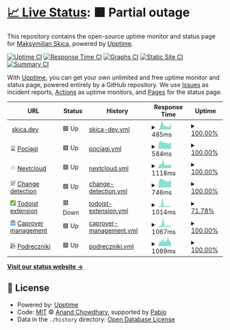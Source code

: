 # [📈 Live Status](https://status.skica.dev): <!--live status--> **🟧 Partial outage**

This repository contains the open-source uptime monitor and status page for [Maksymilian Skica](https://skica.dev), powered by [Upptime](https://github.com/upptime/upptime).

[![Uptime CI](https://github.com/skica-dev/status/workflows/Uptime%20CI/badge.svg)](https://github.com/skica-dev/status/actions?query=workflow%3A%22Uptime+CI%22)
[![Response Time CI](https://github.com/skica-dev/status/workflows/Response%20Time%20CI/badge.svg)](https://github.com/skica-dev/status/actions?query=workflow%3A%22Response+Time+CI%22)
[![Graphs CI](https://github.com/skica-dev/status/workflows/Graphs%20CI/badge.svg)](https://github.com/skica-dev/status/actions?query=workflow%3A%22Graphs+CI%22)
[![Static Site CI](https://github.com/skica-dev/status/workflows/Static%20Site%20CI/badge.svg)](https://github.com/skica-dev/status/actions?query=workflow%3A%22Static+Site+CI%22)
[![Summary CI](https://github.com/skica-dev/status/workflows/Summary%20CI/badge.svg)](https://github.com/skica-dev/status/actions?query=workflow%3A%22Summary+CI%22)

With [Upptime](https://upptime.js.org), you can get your own unlimited and free uptime monitor and status page, powered entirely by a GitHub repository. We use [Issues](https://github.com/skica-dev/status/issues) as incident reports, [Actions](https://github.com/skica-dev/status/actions) as uptime monitors, and [Pages](https://status.skica.dev) for the status page.

<!--start: status pages-->
<!-- This summary is generated by Upptime (https://github.com/upptime/upptime) -->
<!-- Do not edit this manually, your changes will be overwritten -->
<!-- prettier-ignore -->
| URL | Status | History | Response Time | Uptime |
| --- | ------ | ------- | ------------- | ------ |
| <img alt="" src="https://skica.dev/favicon.ico" height="13"> [skica.dev](https://skica.dev) | 🟩 Up | [skica-dev.yml](https://github.com/skica-dev/status/commits/HEAD/history/skica-dev.yml) | <details><summary><img alt="Response time graph" src="./graphs/skica-dev/response-time-week.png" height="20"> 485ms</summary><br><a href="https://status.skica.dev/history/skica-dev"><img alt="Response time 414" src="https://img.shields.io/endpoint?url=https%3A%2F%2Fraw.githubusercontent.com%2Fskica-dev%2Fstatus%2FHEAD%2Fapi%2Fskica-dev%2Fresponse-time.json"></a><br><a href="https://status.skica.dev/history/skica-dev"><img alt="24-hour response time 786" src="https://img.shields.io/endpoint?url=https%3A%2F%2Fraw.githubusercontent.com%2Fskica-dev%2Fstatus%2FHEAD%2Fapi%2Fskica-dev%2Fresponse-time-day.json"></a><br><a href="https://status.skica.dev/history/skica-dev"><img alt="7-day response time 485" src="https://img.shields.io/endpoint?url=https%3A%2F%2Fraw.githubusercontent.com%2Fskica-dev%2Fstatus%2FHEAD%2Fapi%2Fskica-dev%2Fresponse-time-week.json"></a><br><a href="https://status.skica.dev/history/skica-dev"><img alt="30-day response time 414" src="https://img.shields.io/endpoint?url=https%3A%2F%2Fraw.githubusercontent.com%2Fskica-dev%2Fstatus%2FHEAD%2Fapi%2Fskica-dev%2Fresponse-time-month.json"></a><br><a href="https://status.skica.dev/history/skica-dev"><img alt="1-year response time 414" src="https://img.shields.io/endpoint?url=https%3A%2F%2Fraw.githubusercontent.com%2Fskica-dev%2Fstatus%2FHEAD%2Fapi%2Fskica-dev%2Fresponse-time-year.json"></a></details> | <details><summary><a href="https://status.skica.dev/history/skica-dev">100.00%</a></summary><a href="https://status.skica.dev/history/skica-dev"><img alt="All-time uptime 100.00%" src="https://img.shields.io/endpoint?url=https%3A%2F%2Fraw.githubusercontent.com%2Fskica-dev%2Fstatus%2FHEAD%2Fapi%2Fskica-dev%2Fuptime.json"></a><br><a href="https://status.skica.dev/history/skica-dev"><img alt="24-hour uptime 100.00%" src="https://img.shields.io/endpoint?url=https%3A%2F%2Fraw.githubusercontent.com%2Fskica-dev%2Fstatus%2FHEAD%2Fapi%2Fskica-dev%2Fuptime-day.json"></a><br><a href="https://status.skica.dev/history/skica-dev"><img alt="7-day uptime 100.00%" src="https://img.shields.io/endpoint?url=https%3A%2F%2Fraw.githubusercontent.com%2Fskica-dev%2Fstatus%2FHEAD%2Fapi%2Fskica-dev%2Fuptime-week.json"></a><br><a href="https://status.skica.dev/history/skica-dev"><img alt="30-day uptime 100.00%" src="https://img.shields.io/endpoint?url=https%3A%2F%2Fraw.githubusercontent.com%2Fskica-dev%2Fstatus%2FHEAD%2Fapi%2Fskica-dev%2Fuptime-month.json"></a><br><a href="https://status.skica.dev/history/skica-dev"><img alt="1-year uptime 100.00%" src="https://img.shields.io/endpoint?url=https%3A%2F%2Fraw.githubusercontent.com%2Fskica-dev%2Fstatus%2FHEAD%2Fapi%2Fskica-dev%2Fuptime-year.json"></a></details>
| <img alt="" src="https://raw.githubusercontent.com/twitter/twemoji/refs/heads/master/assets/svg/1f686.svg" height="13"> [Pociągi](https://pociagi.skica.dev) | 🟩 Up | [pociagi.yml](https://github.com/skica-dev/status/commits/HEAD/history/pociagi.yml) | <details><summary><img alt="Response time graph" src="./graphs/pociagi/response-time-week.png" height="20"> 584ms</summary><br><a href="https://status.skica.dev/history/pociagi"><img alt="Response time 660" src="https://img.shields.io/endpoint?url=https%3A%2F%2Fraw.githubusercontent.com%2Fskica-dev%2Fstatus%2FHEAD%2Fapi%2Fpociagi%2Fresponse-time.json"></a><br><a href="https://status.skica.dev/history/pociagi"><img alt="24-hour response time 593" src="https://img.shields.io/endpoint?url=https%3A%2F%2Fraw.githubusercontent.com%2Fskica-dev%2Fstatus%2FHEAD%2Fapi%2Fpociagi%2Fresponse-time-day.json"></a><br><a href="https://status.skica.dev/history/pociagi"><img alt="7-day response time 584" src="https://img.shields.io/endpoint?url=https%3A%2F%2Fraw.githubusercontent.com%2Fskica-dev%2Fstatus%2FHEAD%2Fapi%2Fpociagi%2Fresponse-time-week.json"></a><br><a href="https://status.skica.dev/history/pociagi"><img alt="30-day response time 660" src="https://img.shields.io/endpoint?url=https%3A%2F%2Fraw.githubusercontent.com%2Fskica-dev%2Fstatus%2FHEAD%2Fapi%2Fpociagi%2Fresponse-time-month.json"></a><br><a href="https://status.skica.dev/history/pociagi"><img alt="1-year response time 660" src="https://img.shields.io/endpoint?url=https%3A%2F%2Fraw.githubusercontent.com%2Fskica-dev%2Fstatus%2FHEAD%2Fapi%2Fpociagi%2Fresponse-time-year.json"></a></details> | <details><summary><a href="https://status.skica.dev/history/pociagi">100.00%</a></summary><a href="https://status.skica.dev/history/pociagi"><img alt="All-time uptime 99.86%" src="https://img.shields.io/endpoint?url=https%3A%2F%2Fraw.githubusercontent.com%2Fskica-dev%2Fstatus%2FHEAD%2Fapi%2Fpociagi%2Fuptime.json"></a><br><a href="https://status.skica.dev/history/pociagi"><img alt="24-hour uptime 100.00%" src="https://img.shields.io/endpoint?url=https%3A%2F%2Fraw.githubusercontent.com%2Fskica-dev%2Fstatus%2FHEAD%2Fapi%2Fpociagi%2Fuptime-day.json"></a><br><a href="https://status.skica.dev/history/pociagi"><img alt="7-day uptime 100.00%" src="https://img.shields.io/endpoint?url=https%3A%2F%2Fraw.githubusercontent.com%2Fskica-dev%2Fstatus%2FHEAD%2Fapi%2Fpociagi%2Fuptime-week.json"></a><br><a href="https://status.skica.dev/history/pociagi"><img alt="30-day uptime 99.86%" src="https://img.shields.io/endpoint?url=https%3A%2F%2Fraw.githubusercontent.com%2Fskica-dev%2Fstatus%2FHEAD%2Fapi%2Fpociagi%2Fuptime-month.json"></a><br><a href="https://status.skica.dev/history/pociagi"><img alt="1-year uptime 99.86%" src="https://img.shields.io/endpoint?url=https%3A%2F%2Fraw.githubusercontent.com%2Fskica-dev%2Fstatus%2FHEAD%2Fapi%2Fpociagi%2Fuptime-year.json"></a></details>
| <img alt="" src="https://raw.githubusercontent.com/twitter/twemoji/refs/heads/master/assets/svg/2601.svg" height="13"> [Nextcloud](https://cloud.skica.dev) | 🟩 Up | [nextcloud.yml](https://github.com/skica-dev/status/commits/HEAD/history/nextcloud.yml) | <details><summary><img alt="Response time graph" src="./graphs/nextcloud/response-time-week.png" height="20"> 1118ms</summary><br><a href="https://status.skica.dev/history/nextcloud"><img alt="Response time 1041" src="https://img.shields.io/endpoint?url=https%3A%2F%2Fraw.githubusercontent.com%2Fskica-dev%2Fstatus%2FHEAD%2Fapi%2Fnextcloud%2Fresponse-time.json"></a><br><a href="https://status.skica.dev/history/nextcloud"><img alt="24-hour response time 1036" src="https://img.shields.io/endpoint?url=https%3A%2F%2Fraw.githubusercontent.com%2Fskica-dev%2Fstatus%2FHEAD%2Fapi%2Fnextcloud%2Fresponse-time-day.json"></a><br><a href="https://status.skica.dev/history/nextcloud"><img alt="7-day response time 1118" src="https://img.shields.io/endpoint?url=https%3A%2F%2Fraw.githubusercontent.com%2Fskica-dev%2Fstatus%2FHEAD%2Fapi%2Fnextcloud%2Fresponse-time-week.json"></a><br><a href="https://status.skica.dev/history/nextcloud"><img alt="30-day response time 1041" src="https://img.shields.io/endpoint?url=https%3A%2F%2Fraw.githubusercontent.com%2Fskica-dev%2Fstatus%2FHEAD%2Fapi%2Fnextcloud%2Fresponse-time-month.json"></a><br><a href="https://status.skica.dev/history/nextcloud"><img alt="1-year response time 1041" src="https://img.shields.io/endpoint?url=https%3A%2F%2Fraw.githubusercontent.com%2Fskica-dev%2Fstatus%2FHEAD%2Fapi%2Fnextcloud%2Fresponse-time-year.json"></a></details> | <details><summary><a href="https://status.skica.dev/history/nextcloud">100.00%</a></summary><a href="https://status.skica.dev/history/nextcloud"><img alt="All-time uptime 100.00%" src="https://img.shields.io/endpoint?url=https%3A%2F%2Fraw.githubusercontent.com%2Fskica-dev%2Fstatus%2FHEAD%2Fapi%2Fnextcloud%2Fuptime.json"></a><br><a href="https://status.skica.dev/history/nextcloud"><img alt="24-hour uptime 100.00%" src="https://img.shields.io/endpoint?url=https%3A%2F%2Fraw.githubusercontent.com%2Fskica-dev%2Fstatus%2FHEAD%2Fapi%2Fnextcloud%2Fuptime-day.json"></a><br><a href="https://status.skica.dev/history/nextcloud"><img alt="7-day uptime 100.00%" src="https://img.shields.io/endpoint?url=https%3A%2F%2Fraw.githubusercontent.com%2Fskica-dev%2Fstatus%2FHEAD%2Fapi%2Fnextcloud%2Fuptime-week.json"></a><br><a href="https://status.skica.dev/history/nextcloud"><img alt="30-day uptime 100.00%" src="https://img.shields.io/endpoint?url=https%3A%2F%2Fraw.githubusercontent.com%2Fskica-dev%2Fstatus%2FHEAD%2Fapi%2Fnextcloud%2Fuptime-month.json"></a><br><a href="https://status.skica.dev/history/nextcloud"><img alt="1-year uptime 100.00%" src="https://img.shields.io/endpoint?url=https%3A%2F%2Fraw.githubusercontent.com%2Fskica-dev%2Fstatus%2FHEAD%2Fapi%2Fnextcloud%2Fuptime-year.json"></a></details>
| <img alt="" src="https://raw.githubusercontent.com/twitter/twemoji/refs/heads/master/assets/svg/1f4dd.svg" height="13"> [Change detection](https://changes.skica.dev) | 🟩 Up | [change-detection.yml](https://github.com/skica-dev/status/commits/HEAD/history/change-detection.yml) | <details><summary><img alt="Response time graph" src="./graphs/change-detection/response-time-week.png" height="20"> 746ms</summary><br><a href="https://status.skica.dev/history/change-detection"><img alt="Response time 708" src="https://img.shields.io/endpoint?url=https%3A%2F%2Fraw.githubusercontent.com%2Fskica-dev%2Fstatus%2FHEAD%2Fapi%2Fchange-detection%2Fresponse-time.json"></a><br><a href="https://status.skica.dev/history/change-detection"><img alt="24-hour response time 835" src="https://img.shields.io/endpoint?url=https%3A%2F%2Fraw.githubusercontent.com%2Fskica-dev%2Fstatus%2FHEAD%2Fapi%2Fchange-detection%2Fresponse-time-day.json"></a><br><a href="https://status.skica.dev/history/change-detection"><img alt="7-day response time 746" src="https://img.shields.io/endpoint?url=https%3A%2F%2Fraw.githubusercontent.com%2Fskica-dev%2Fstatus%2FHEAD%2Fapi%2Fchange-detection%2Fresponse-time-week.json"></a><br><a href="https://status.skica.dev/history/change-detection"><img alt="30-day response time 708" src="https://img.shields.io/endpoint?url=https%3A%2F%2Fraw.githubusercontent.com%2Fskica-dev%2Fstatus%2FHEAD%2Fapi%2Fchange-detection%2Fresponse-time-month.json"></a><br><a href="https://status.skica.dev/history/change-detection"><img alt="1-year response time 708" src="https://img.shields.io/endpoint?url=https%3A%2F%2Fraw.githubusercontent.com%2Fskica-dev%2Fstatus%2FHEAD%2Fapi%2Fchange-detection%2Fresponse-time-year.json"></a></details> | <details><summary><a href="https://status.skica.dev/history/change-detection">100.00%</a></summary><a href="https://status.skica.dev/history/change-detection"><img alt="All-time uptime 100.00%" src="https://img.shields.io/endpoint?url=https%3A%2F%2Fraw.githubusercontent.com%2Fskica-dev%2Fstatus%2FHEAD%2Fapi%2Fchange-detection%2Fuptime.json"></a><br><a href="https://status.skica.dev/history/change-detection"><img alt="24-hour uptime 100.00%" src="https://img.shields.io/endpoint?url=https%3A%2F%2Fraw.githubusercontent.com%2Fskica-dev%2Fstatus%2FHEAD%2Fapi%2Fchange-detection%2Fuptime-day.json"></a><br><a href="https://status.skica.dev/history/change-detection"><img alt="7-day uptime 100.00%" src="https://img.shields.io/endpoint?url=https%3A%2F%2Fraw.githubusercontent.com%2Fskica-dev%2Fstatus%2FHEAD%2Fapi%2Fchange-detection%2Fuptime-week.json"></a><br><a href="https://status.skica.dev/history/change-detection"><img alt="30-day uptime 100.00%" src="https://img.shields.io/endpoint?url=https%3A%2F%2Fraw.githubusercontent.com%2Fskica-dev%2Fstatus%2FHEAD%2Fapi%2Fchange-detection%2Fuptime-month.json"></a><br><a href="https://status.skica.dev/history/change-detection"><img alt="1-year uptime 100.00%" src="https://img.shields.io/endpoint?url=https%3A%2F%2Fraw.githubusercontent.com%2Fskica-dev%2Fstatus%2FHEAD%2Fapi%2Fchange-detection%2Fuptime-year.json"></a></details>
| <img alt="" src="https://raw.githubusercontent.com/twitter/twemoji/refs/heads/master/assets/svg/2705.svg" height="13"> [Todoist extension](https://todoist-gtd.rover.cap.skica.dev) | 🟥 Down | [todoist-extension.yml](https://github.com/skica-dev/status/commits/HEAD/history/todoist-extension.yml) | <details><summary><img alt="Response time graph" src="./graphs/todoist-extension/response-time-week.png" height="20"> 1014ms</summary><br><a href="https://status.skica.dev/history/todoist-extension"><img alt="Response time 762" src="https://img.shields.io/endpoint?url=https%3A%2F%2Fraw.githubusercontent.com%2Fskica-dev%2Fstatus%2FHEAD%2Fapi%2Ftodoist-extension%2Fresponse-time.json"></a><br><a href="https://status.skica.dev/history/todoist-extension"><img alt="24-hour response time 493" src="https://img.shields.io/endpoint?url=https%3A%2F%2Fraw.githubusercontent.com%2Fskica-dev%2Fstatus%2FHEAD%2Fapi%2Ftodoist-extension%2Fresponse-time-day.json"></a><br><a href="https://status.skica.dev/history/todoist-extension"><img alt="7-day response time 1014" src="https://img.shields.io/endpoint?url=https%3A%2F%2Fraw.githubusercontent.com%2Fskica-dev%2Fstatus%2FHEAD%2Fapi%2Ftodoist-extension%2Fresponse-time-week.json"></a><br><a href="https://status.skica.dev/history/todoist-extension"><img alt="30-day response time 762" src="https://img.shields.io/endpoint?url=https%3A%2F%2Fraw.githubusercontent.com%2Fskica-dev%2Fstatus%2FHEAD%2Fapi%2Ftodoist-extension%2Fresponse-time-month.json"></a><br><a href="https://status.skica.dev/history/todoist-extension"><img alt="1-year response time 762" src="https://img.shields.io/endpoint?url=https%3A%2F%2Fraw.githubusercontent.com%2Fskica-dev%2Fstatus%2FHEAD%2Fapi%2Ftodoist-extension%2Fresponse-time-year.json"></a></details> | <details><summary><a href="https://status.skica.dev/history/todoist-extension">71.78%</a></summary><a href="https://status.skica.dev/history/todoist-extension"><img alt="All-time uptime 74.74%" src="https://img.shields.io/endpoint?url=https%3A%2F%2Fraw.githubusercontent.com%2Fskica-dev%2Fstatus%2FHEAD%2Fapi%2Ftodoist-extension%2Fuptime.json"></a><br><a href="https://status.skica.dev/history/todoist-extension"><img alt="24-hour uptime 0.00%" src="https://img.shields.io/endpoint?url=https%3A%2F%2Fraw.githubusercontent.com%2Fskica-dev%2Fstatus%2FHEAD%2Fapi%2Ftodoist-extension%2Fuptime-day.json"></a><br><a href="https://status.skica.dev/history/todoist-extension"><img alt="7-day uptime 71.78%" src="https://img.shields.io/endpoint?url=https%3A%2F%2Fraw.githubusercontent.com%2Fskica-dev%2Fstatus%2FHEAD%2Fapi%2Ftodoist-extension%2Fuptime-week.json"></a><br><a href="https://status.skica.dev/history/todoist-extension"><img alt="30-day uptime 74.74%" src="https://img.shields.io/endpoint?url=https%3A%2F%2Fraw.githubusercontent.com%2Fskica-dev%2Fstatus%2FHEAD%2Fapi%2Ftodoist-extension%2Fuptime-month.json"></a><br><a href="https://status.skica.dev/history/todoist-extension"><img alt="1-year uptime 74.74%" src="https://img.shields.io/endpoint?url=https%3A%2F%2Fraw.githubusercontent.com%2Fskica-dev%2Fstatus%2FHEAD%2Fapi%2Ftodoist-extension%2Fuptime-year.json"></a></details>
| <img alt="" src="https://raw.githubusercontent.com/twitter/twemoji/refs/heads/master/assets/svg/1f916.svg" height="13"> [Caprover management](https://captain.rover.cap.skica.dev) | 🟩 Up | [caprover-management.yml](https://github.com/skica-dev/status/commits/HEAD/history/caprover-management.yml) | <details><summary><img alt="Response time graph" src="./graphs/caprover-management/response-time-week.png" height="20"> 1067ms</summary><br><a href="https://status.skica.dev/history/caprover-management"><img alt="Response time 733" src="https://img.shields.io/endpoint?url=https%3A%2F%2Fraw.githubusercontent.com%2Fskica-dev%2Fstatus%2FHEAD%2Fapi%2Fcaprover-management%2Fresponse-time.json"></a><br><a href="https://status.skica.dev/history/caprover-management"><img alt="24-hour response time 518" src="https://img.shields.io/endpoint?url=https%3A%2F%2Fraw.githubusercontent.com%2Fskica-dev%2Fstatus%2FHEAD%2Fapi%2Fcaprover-management%2Fresponse-time-day.json"></a><br><a href="https://status.skica.dev/history/caprover-management"><img alt="7-day response time 1067" src="https://img.shields.io/endpoint?url=https%3A%2F%2Fraw.githubusercontent.com%2Fskica-dev%2Fstatus%2FHEAD%2Fapi%2Fcaprover-management%2Fresponse-time-week.json"></a><br><a href="https://status.skica.dev/history/caprover-management"><img alt="30-day response time 733" src="https://img.shields.io/endpoint?url=https%3A%2F%2Fraw.githubusercontent.com%2Fskica-dev%2Fstatus%2FHEAD%2Fapi%2Fcaprover-management%2Fresponse-time-month.json"></a><br><a href="https://status.skica.dev/history/caprover-management"><img alt="1-year response time 733" src="https://img.shields.io/endpoint?url=https%3A%2F%2Fraw.githubusercontent.com%2Fskica-dev%2Fstatus%2FHEAD%2Fapi%2Fcaprover-management%2Fresponse-time-year.json"></a></details> | <details><summary><a href="https://status.skica.dev/history/caprover-management">100.00%</a></summary><a href="https://status.skica.dev/history/caprover-management"><img alt="All-time uptime 99.86%" src="https://img.shields.io/endpoint?url=https%3A%2F%2Fraw.githubusercontent.com%2Fskica-dev%2Fstatus%2FHEAD%2Fapi%2Fcaprover-management%2Fuptime.json"></a><br><a href="https://status.skica.dev/history/caprover-management"><img alt="24-hour uptime 100.00%" src="https://img.shields.io/endpoint?url=https%3A%2F%2Fraw.githubusercontent.com%2Fskica-dev%2Fstatus%2FHEAD%2Fapi%2Fcaprover-management%2Fuptime-day.json"></a><br><a href="https://status.skica.dev/history/caprover-management"><img alt="7-day uptime 100.00%" src="https://img.shields.io/endpoint?url=https%3A%2F%2Fraw.githubusercontent.com%2Fskica-dev%2Fstatus%2FHEAD%2Fapi%2Fcaprover-management%2Fuptime-week.json"></a><br><a href="https://status.skica.dev/history/caprover-management"><img alt="30-day uptime 99.86%" src="https://img.shields.io/endpoint?url=https%3A%2F%2Fraw.githubusercontent.com%2Fskica-dev%2Fstatus%2FHEAD%2Fapi%2Fcaprover-management%2Fuptime-month.json"></a><br><a href="https://status.skica.dev/history/caprover-management"><img alt="1-year uptime 99.86%" src="https://img.shields.io/endpoint?url=https%3A%2F%2Fraw.githubusercontent.com%2Fskica-dev%2Fstatus%2FHEAD%2Fapi%2Fcaprover-management%2Fuptime-year.json"></a></details>
| <img alt="" src="https://raw.githubusercontent.com/twitter/twemoji/refs/heads/master/assets/svg/1f4da.svg" height="13"> [Podręczniki](https://podreczniki.info) | 🟩 Up | [podreczniki.yml](https://github.com/skica-dev/status/commits/HEAD/history/podreczniki.yml) | <details><summary><img alt="Response time graph" src="./graphs/podreczniki/response-time-week.png" height="20"> 1089ms</summary><br><a href="https://status.skica.dev/history/podreczniki"><img alt="Response time 1014" src="https://img.shields.io/endpoint?url=https%3A%2F%2Fraw.githubusercontent.com%2Fskica-dev%2Fstatus%2FHEAD%2Fapi%2Fpodreczniki%2Fresponse-time.json"></a><br><a href="https://status.skica.dev/history/podreczniki"><img alt="24-hour response time 811" src="https://img.shields.io/endpoint?url=https%3A%2F%2Fraw.githubusercontent.com%2Fskica-dev%2Fstatus%2FHEAD%2Fapi%2Fpodreczniki%2Fresponse-time-day.json"></a><br><a href="https://status.skica.dev/history/podreczniki"><img alt="7-day response time 1089" src="https://img.shields.io/endpoint?url=https%3A%2F%2Fraw.githubusercontent.com%2Fskica-dev%2Fstatus%2FHEAD%2Fapi%2Fpodreczniki%2Fresponse-time-week.json"></a><br><a href="https://status.skica.dev/history/podreczniki"><img alt="30-day response time 1014" src="https://img.shields.io/endpoint?url=https%3A%2F%2Fraw.githubusercontent.com%2Fskica-dev%2Fstatus%2FHEAD%2Fapi%2Fpodreczniki%2Fresponse-time-month.json"></a><br><a href="https://status.skica.dev/history/podreczniki"><img alt="1-year response time 1014" src="https://img.shields.io/endpoint?url=https%3A%2F%2Fraw.githubusercontent.com%2Fskica-dev%2Fstatus%2FHEAD%2Fapi%2Fpodreczniki%2Fresponse-time-year.json"></a></details> | <details><summary><a href="https://status.skica.dev/history/podreczniki">100.00%</a></summary><a href="https://status.skica.dev/history/podreczniki"><img alt="All-time uptime 99.86%" src="https://img.shields.io/endpoint?url=https%3A%2F%2Fraw.githubusercontent.com%2Fskica-dev%2Fstatus%2FHEAD%2Fapi%2Fpodreczniki%2Fuptime.json"></a><br><a href="https://status.skica.dev/history/podreczniki"><img alt="24-hour uptime 100.00%" src="https://img.shields.io/endpoint?url=https%3A%2F%2Fraw.githubusercontent.com%2Fskica-dev%2Fstatus%2FHEAD%2Fapi%2Fpodreczniki%2Fuptime-day.json"></a><br><a href="https://status.skica.dev/history/podreczniki"><img alt="7-day uptime 100.00%" src="https://img.shields.io/endpoint?url=https%3A%2F%2Fraw.githubusercontent.com%2Fskica-dev%2Fstatus%2FHEAD%2Fapi%2Fpodreczniki%2Fuptime-week.json"></a><br><a href="https://status.skica.dev/history/podreczniki"><img alt="30-day uptime 99.86%" src="https://img.shields.io/endpoint?url=https%3A%2F%2Fraw.githubusercontent.com%2Fskica-dev%2Fstatus%2FHEAD%2Fapi%2Fpodreczniki%2Fuptime-month.json"></a><br><a href="https://status.skica.dev/history/podreczniki"><img alt="1-year uptime 99.86%" src="https://img.shields.io/endpoint?url=https%3A%2F%2Fraw.githubusercontent.com%2Fskica-dev%2Fstatus%2FHEAD%2Fapi%2Fpodreczniki%2Fuptime-year.json"></a></details>

<!--end: status pages-->

[**Visit our status website →**](https://status.skica.dev)

## 📄 License

- Powered by: [Upptime](https://github.com/upptime/upptime)
- Code: [MIT](./LICENSE) © [Anand Chowdhary](https://anandchowdhary.com), supported by [Pabio](https://pabio.com)
- Data in the `./history` directory: [Open Database License](https://opendatacommons.org/licenses/odbl/1-0/)
